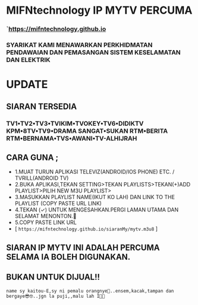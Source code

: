 # MIFNtechnology IP MYTV PERCUMA
### `https://mifntechnology.github.io
### SYARIKAT KAMI MENAWARKAN PERKHIDMATAN PENDAWAIAN DAN PEMASANGAN SISTEM KESELAMATAN DAN ELEKTRIK

# UPDATE
## SIARAN TERSEDIA
### TV1•TV2•TV3•TVIKIM•TVOKEY•TV6•DIDIKTV KPM•8TV•TV9•DRAMA SANGAT•SUKAN RTM•BERITA RTM•BERNAMA•TVS•AWANI•TV-ALHIJRAH


## CARA GUNA ;
* 1.MUAT TURUN APLIKASI TELEVIZ(ANDROID/IOS PHONE) ETC. / TVRILL(ANDROID TV)
* 2.BUKA APLIKASI,TEKAN SETTING>TEKAN PLAYLISTS>TEKAN(+)ADD PLAYLIST>PILIH NEW M3U PLAYLIST>
* 3.MASUKKAN PLAYLIST NAME(IKUT KO LAH) DAN LINK TO THE PLAYLIST (COPY PASTE URL LINK)
* 4.TEKAN (✓) UNTUK MENGESAHKAN.PERGI LAMAN UTAMA DAN SELAMAT MENONTON.🥳
* 5.COPY PASTE LINK URL
* [ `https://mifntechnology.github.io/siaranMy/mytv.m3u8` ]

## SIARAN IP MYTV INI ADALAH PERCUMA SELAMA IA BOLEH DIGUNAKAN.
## BUKAN UNTUK DIJUAL!!



`name sy kaitou-E,sy ni pemalu orangnye🙈..ensem,kacak,tampan dan bergaye😎🤓..jgn la puji,,malu lah I🙈🙉`

<!--

**Here are some ideas to get you started:**

🙋‍♀️ A short introduction - what is your organization all about?
👀 Contribution guidelines - how do team members dive in?
👩‍💻 Useful resources - where do you keep your docs? Is there anything else the team should know?
🍪 Fun facts - what is your team's favorite snack?
🧙 Remember, you can do mighty things with the power of [Markdown](https://docs.github.com/github/writing-on-github/getting-started-with-writing-and-formatting-on-github/basic-writing-and-formatting-syntax)
-->
